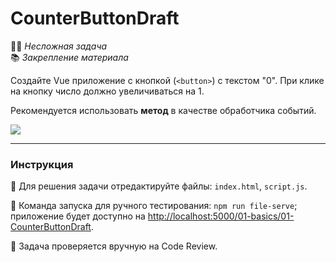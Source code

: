 # CounterButtonDraft

👶🏻 _Несложная задача_<br />
📚 _Закрепление материала_

<!--start_statement-->
Создайте Vue приложение с кнопкой (`<button>`) с текстом "0". При клике на кнопку число должно увеличиваться на 1.

Рекомендуется использовать **метод** в качестве обработчика событий.

<img src="https://i.imgur.com/u9YL4K8.gif">
<!--end_statement-->

---

### Инструкция

📝 Для решения задачи отредактируйте файлы: `index.html`, `script.js`.

🚀 Команда запуска для ручного тестирования: `npm run file-serve`;<br>
приложение будет доступно на [http://localhost:5000/01-basics/01-CounterButtonDraft](http://localhost:5000/01-basics/01-CounterButtonDraft).

💬 Задача проверяется вручную на Code Review.
